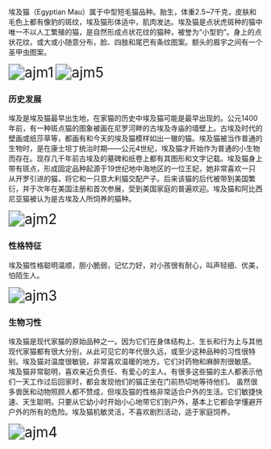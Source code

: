 埃及猫（Egyptian Mau）属于中型短毛猫品种。胎生，体重2.5~7千克，皮肤和毛色上都有像豹的斑纹，埃及猫形体适中，肌肉发达。埃及猫是点状虎斑种的猫中唯一不以人工繁殖的猫，是自然形成点状花纹的猫种，被誉为“小型豹”。身上的点状花纹，或大或小随意分布，脸、四肢和尾巴有条纹图案。额头的眉宇之间有一个圣甲虫图案。



<img src="https://cdn.jsdelivr.net/gh/six3git/six3git.github.com/images/ajm1.jpg" alt="ajm1" style="zoom:200%;" />

<img src="https://cdn.jsdelivr.net/gh/six3git/six3git.github.com/images/ajm5.jpg" alt="ajm5" style="zoom:200%;" />



### 历史发展

埃及是埃及猫最早出生地，在家猫的历史中埃及猫可能是最早出现的。公元1400年前，有一种斑点猫的图象被画在尼罗河畔的古埃及寺庙的墙壁上。古埃及时代的壁画或纸莎草等，都画有和今天的埃及猫模样如出一辙的猫。埃及猫被当作普通的生物时，是在康士坦丁统治时期——公元4世纪，埃及猫才开始作为普通的小生物而存在。现存几千年前古埃及的墓碑和纸卷上都有其图形和文字记载。埃及猫身上带有斑点，形成固定品种起源于19世纪地中海地区的一位王妃，她非常喜欢一只从开罗引进的猫，将它和一只意大利猫交配产子。后来该猫的后代被带到美国繁衍，并于次年在美国注册和首次参展，受到美国家庭的普遍欢迎。埃及猫和阿比西尼亚猫被认为是古埃及人所饲养的猫种。



<img src="https://cdn.jsdelivr.net/gh/six3git/six3git.github.com/images/ajm2.jpg" alt="ajm2" style="zoom:200%;" />



### 性格特征

埃及猫性格聪明温顺，胆小脆弱，记忆力好，对小孩很有耐心，叫声轻细、优美，怕陌生人。



<img src="https://cdn.jsdelivr.net/gh/six3git/six3git.github.com/images/ajm3.jpg" alt="ajm3" style="zoom:200%;" />



### 生物习性

埃及猫是现代家猫的原始品种之一。因为它们在身体结构上、生长和行为上与其他现代家猫都有很大分别，从此可见它的年代很久远，或至少这种品种的习性很特别。埃及猫对温度很敏锐，非常喜欢温暖的地方。它们对药物和麻醉剂很敏感。
埃及猫非常聪明，喜欢亲近负责任、有爱心的主人。有很多这些猫的主人都表示他们一天工作过后回家时，都会发现他们的猫正坐在门前热切地等待他们。
虽然很多兽医和动物照顾人都不赞成，但埃及猫的性格非常适合户外的生活。它们敏捷快速、天生聪明。只要从它幼小时开始小心地带它们到户外，基本上它都会学懂避开户外的所有的危险。埃及猫机敏灵活，不喜欢剧烈活动，适于家庭饲养。



<img src="https://cdn.jsdelivr.net/gh/six3git/six3git.github.com/images/ajm4.jpg" alt="ajm4" style="zoom:200%;" />